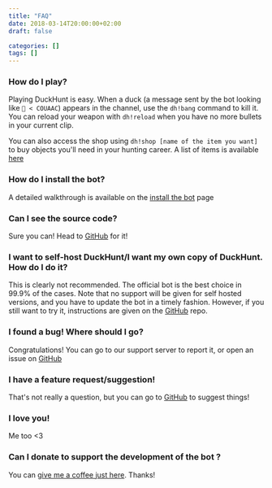 ```yaml
---
title: "FAQ"
date: 2018-03-14T20:00:00+02:00
draft: false

categories: []
tags: []
---
```

### How do I play?

Playing DuckHunt is easy. When a duck (a message sent by the bot looking like `🦆 < COUAAC`) appears in the channel, use the `dh!bang` command to kill it. You can reload your weapon with `dh!reload` when you have no more bullets in your current clip.

You can also access the shop using `dh!shop [name of the item you want]` to buy objects you'll need in your hunting career. A list of items is available [here](https://duckhunt.me/shop-items)

 

### How do I install the bot?

A detailed walkthrough is available on the [install the bot](https://duckhunt.me/install-duckhunt) page

 

### Can I see the source code?

Sure you can! Head to [GitHub](https://github.com/DuckHunt-discord/DHV3) for it!

 

### I want to self-host DuckHunt/I want my own copy of DuckHunt. How do I do it?

This is clearly not recommended. The official bot is the best choice in 99.9% of the cases. Note that no support will be given for self hosted versions, and you have to update the bot in a timely fashion. However, if you still want to try it, instructions are given on the [GitHub](https://github.com/DuckHunt-discord/DHV3/blob/master/INSTALL.md) repo.

 

### I found a bug! Where should I go?

Congratulations! You can go to our support server to report it, or open an issue on [GitHub](https://github.com/DuckHunt-discord/DHV3/issues)

 

### I have a feature request/suggestion!

That's not really a question, but you can go to [GitHub](https://github.com/DuckHunt-discord/DHV3/issues) to suggest things!

 

### I love you!

Me too <3

 

### Can I donate to support the development of the bot ?

You can [give me a coffee just here](http://ko-fi.com/duckhunt). Thanks!